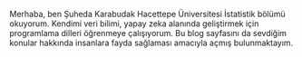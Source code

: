 Merhaba, ben Şuheda Karabudak Hacettepe Üniversitesi İstatistik bölümü okuyorum.
Kendimi veri bilimi, yapay zeka alanında geliştirmek için programlama dilleri öğrenmeye çalışıyorum. Bu blog sayfasını da sevdiğim konular hakkında insanlara fayda sağlaması amacıyla açmış bulunmaktayım.

